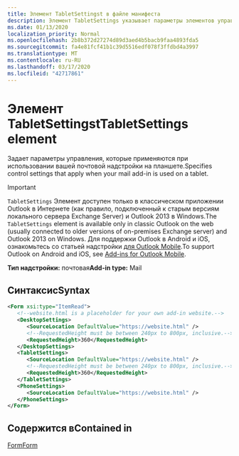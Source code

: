 ```yaml
---
title: Элемент TabletSettingst в файле манифеста
description: Элемент TabletSettings указывает параметры элементов управления, которые применяются при использовании почтовой надстройки на планшете.
ms.date: 01/13/2020
localization_priority: Normal
ms.openlocfilehash: 2b8b372d27274d89d3aed4b5bacb9faa4893fda5
ms.sourcegitcommit: fa4e81fcf41b1c39d5516edf078f3ffdbd4a3997
ms.translationtype: MT
ms.contentlocale: ru-RU
ms.lasthandoff: 03/17/2020
ms.locfileid: "42717861"
---
```

# <a name="tabletsettings-element"></a><span data-ttu-id="ede24-103">Элемент TabletSettingst</span><span class="sxs-lookup"><span data-stu-id="ede24-103">TabletSettings element</span></span>

<span data-ttu-id="ede24-104">Задает параметры управления, которые применяются при использовании вашей почтовой надстройки на планшете.</span><span class="sxs-lookup"><span data-stu-id="ede24-104">Specifies control settings that apply when your mail add-in is used on a tablet.</span></span>

> [!IMPORTANT]
> <span data-ttu-id="ede24-105">`TabletSettings` Элемент доступен только в классическом приложении Outlook в Интернете (как правило, подключенный к старым версиям локального сервера Exchange Server) и Outlook 2013 в Windows.</span><span class="sxs-lookup"><span data-stu-id="ede24-105">The `TabletSettings` element is available only in classic Outlook on the web (usually connected to older versions of on-premises Exchange server) and Outlook 2013 on Windows.</span></span> <span data-ttu-id="ede24-106">Для поддержки Outlook в Android и iOS, ознакомьтесь со статьей надстройки [для Outlook Mobile](../../outlook/outlook-mobile-addins.md).</span><span class="sxs-lookup"><span data-stu-id="ede24-106">To support Outlook on Android and iOS, see [Add-ins for Outlook Mobile](../../outlook/outlook-mobile-addins.md).</span></span>

<span data-ttu-id="ede24-107">**Тип надстройки:** почтовая</span><span class="sxs-lookup"><span data-stu-id="ede24-107">**Add-in type:** Mail</span></span>

## <a name="syntax"></a><span data-ttu-id="ede24-108">Синтаксис</span><span class="sxs-lookup"><span data-stu-id="ede24-108">Syntax</span></span>

```XML
<Form xsi:type="ItemRead">
   <!--website.html is a placeholder for your own add-in website.-->
   <DesktopSettings>
      <SourceLocation DefaultValue="https://website.html" />
      <!--RequestedHeight must be between 240px to 800px, inclusive.-->
      <RequestedHeight>360</RequestedHeight>
   </DesktopSettings>
   <TabletSettings>
      <SourceLocation DefaultValue="https://website.html" />
      <!--RequestedHeight must be between 240px to 800px, inclusive.-->
      <RequestedHeight>360</RequestedHeight>
   </TabletSettings>
   <PhoneSettings>
      <SourceLocation DefaultValue="https://website.html" />
   </PhoneSettings>
</Form>
```

## <a name="contained-in"></a><span data-ttu-id="ede24-109">Содержится в</span><span class="sxs-lookup"><span data-stu-id="ede24-109">Contained in</span></span>

[<span data-ttu-id="ede24-110">Form</span><span class="sxs-lookup"><span data-stu-id="ede24-110">Form</span></span>](form.md)

